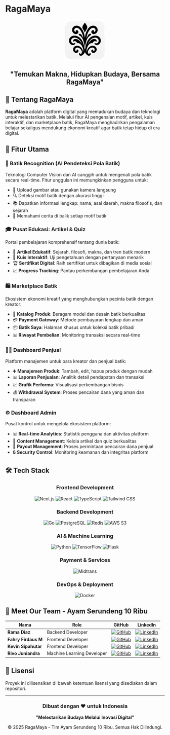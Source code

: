 #  RagaMaya

<div align="center">
  <img src="https://raw.githubusercontent.com/ragamaya/.github/main/profile/ragamaya.png" width="25%" />
  <h2>"Temukan Makna, Hidupkan Budaya, Bersama RagaMaya"</h2>
</div>

## 🌟 Tentang RagaMaya

**RagaMaya** adalah platform digital yang memadukan budaya dan teknologi untuk melestarikan batik. Melalui fitur AI pengenalan motif, artikel, kuis interaktif, dan marketplace batik, RagaMaya menghadirkan pengalaman belajar sekaligus mendukung ekonomi kreatif agar batik tetap hidup di era digital.

## 🚀 Fitur Utama

### 🤖 Batik Recognition (AI Pendeteksi Pola Batik)
Teknologi Computer Vision dan AI canggih untuk mengenali pola batik secara real-time. Fitur unggulan ini memungkinkan pengguna untuk:
- 📸 Upload gambar atau gunakan kamera langsung
- 🔍 Deteksi motif batik dengan akurasi tinggi  
- 📚 Dapatkan informasi lengkap: nama, asal daerah, makna filosofis, dan sejarah
- 🎨 Memahami cerita di balik setiap motif batik

### 🎓 Pusat Edukasi: Artikel & Quiz
Portal pembelajaran komprehensif tentang dunia batik:
- 📖 **Artikel Edukatif**: Sejarah, filosofi, makna, dan tren batik modern
- 🧩 **Kuis Interaktif**: Uji pengetahuan dengan pertanyaan menarik
- 🏆 **Sertifikat Digital**: Raih sertifikat untuk dibagikan di media sosial
- 📈 **Progress Tracking**: Pantau perkembangan pembelajaran Anda

### 🛍️ Marketplace Batik
Ekosistem ekonomi kreatif yang menghubungkan pecinta batik dengan kreator:
- 🎨 **Katalog Produk**: Beragam model dan desain batik berkualitas
- 💳 **Payment Gateway**: Metode pembayaran lengkap dan aman
- 📦 **Batik Saya**: Halaman khusus untuk koleksi batik pribadi
- 📊 **Riwayat Pembelian**: Monitoring transaksi secara real-time

### 👨‍💼 Dashboard Penjual
Platform manajemen untuk para kreator dan penjual batik:
- ➕ **Manajemen Produk**: Tambah, edit, hapus produk dengan mudah
- 📊 **Laporan Penjualan**: Analitik detail pendapatan dan transaksi
- 📈 **Grafik Performa**: Visualisasi perkembangan bisnis
- 💰 **Withdrawal System**: Proses pencairan dana yang aman dan transparan

### ⚙️ Dashboard Admin
Pusat kontrol untuk mengelola ekosistem platform:
- 📊 **Real-time Analytics**: Statistik pengguna dan aktivitas platform
- 📝 **Content Management**: Kelola artikel dan quiz berkualitas
- 💼 **Payout Management**: Proses permintaan pencairan dana penjual
- 🔒 **Security Control**: Monitoring keamanan dan integritas platform

## 🛠️ Tech Stack

<div align="center">

### Frontend Development
![Next.js](https://img.shields.io/badge/Next.js-15+-000000?style=for-the-badge&logo=next.js&logoColor=white)
![React](https://img.shields.io/badge/React-19+-20232A?style=for-the-badge&logo=react&logoColor=61DAFB)
![TypeScript](https://img.shields.io/badge/TypeScript-5+-007ACC?style=for-the-badge&logo=typescript&logoColor=white)
![Tailwind CSS](https://img.shields.io/badge/Tailwind_CSS-4.1+-38B2AC?style=for-the-badge&logo=tailwind-css&logoColor=white)

### Backend Development
![Go](https://img.shields.io/badge/Go-1.20+-00ADD8?style=for-the-badge&logo=go&logoColor=white)
![PostgreSQL](https://img.shields.io/badge/PostgreSQL-14+-336791?style=for-the-badge&logo=postgresql&logoColor=white)
![Redis](https://img.shields.io/badge/Redis-latest-DC382D?style=for-the-badge&logo=redis&logoColor=white)
![AWS S3](https://img.shields.io/badge/AWS_S3-232F3E?style=for-the-badge&logo=amazon-aws&logoColor=white)

### AI & Machine Learning
![Python](https://img.shields.io/badge/Python-3.8+-3776AB?style=for-the-badge&logo=python&logoColor=white)
![TensorFlow](https://img.shields.io/badge/TensorFlow-2.0+-FF6F00?style=for-the-badge&logo=tensorflow&logoColor=white)
![Flask](https://img.shields.io/badge/Flask-latest-000000?style=for-the-badge&logo=flask&logoColor=white)

### Payment & Services
![Midtrans](https://img.shields.io/badge/Midtrans-Payment-blue?style=for-the-badge)

### DevOps & Deployment
![Docker](https://img.shields.io/badge/Docker-latest-2496ED?style=for-the-badge&logo=docker&logoColor=white)

</div>

## 👥 Meet Our Team - Ayam Serundeng 10 Ribu

<div align="center">
  

| **Nama** | **Role** | **GitHub** | **LinkedIn** |
|----------|----------|------------|--------------|
| **Rama Diaz** | Backend Developer | [![GitHub](https://img.shields.io/badge/GitHub-100000?style=for-the-badge&logo=github&logoColor=white)](https://github.com/ramadiaz) | [![LinkedIn](https://img.shields.io/badge/LinkedIn-0077B5?style=for-the-badge&logo=linkedin&logoColor=white)](https://www.linkedin.com/in/ramadiaz/) |
| **Fahry Firdaus M** | Frontend Developer | [![GitHub](https://img.shields.io/badge/GitHub-100000?style=for-the-badge&logo=github&logoColor=white)](https://github.com/fahry169) | [![LinkedIn](https://img.shields.io/badge/LinkedIn-0077B5?style=for-the-badge&logo=linkedin&logoColor=white)](https://www.linkedin.com/in/fahryfirdaus/) |
| **Kevin Sipahutar** | Frontend Developer  | [![GitHub](https://img.shields.io/badge/GitHub-100000?style=for-the-badge&logo=github&logoColor=white)](https://github.com/vinss-droid) | [![LinkedIn](https://img.shields.io/badge/LinkedIn-0077B5?style=for-the-badge&logo=linkedin&logoColor=white)](https://www.linkedin.com/in/kevinsipahutar/) |
| **Rivo Juniandra** | Machine Learning Developer  | [![GitHub](https://img.shields.io/badge/GitHub-100000?style=for-the-badge&logo=github&logoColor=white)](https://github.com/Leon24k) | [![LinkedIn](https://img.shields.io/badge/LinkedIn-0077B5?style=for-the-badge&logo=linkedin&logoColor=white)](https://www.linkedin.com/in/rumadirivo/) |

</div>

## 📄 Lisensi

Proyek ini dilisensikan di bawah ketentuan lisensi yang disediakan dalam repositori.

---

<div align="center">
  <h3>Dibuat dengan ❤️ untuk Indonesia</h3>
  <p><strong>"Melestarikan Budaya Melalui Inovasi Digital"</strong></p>
  <p>© 2025 RagaMaya - Tim Ayam Serundeng 10 Ribu. Semua Hak Dilindungi.</p>
</div>

